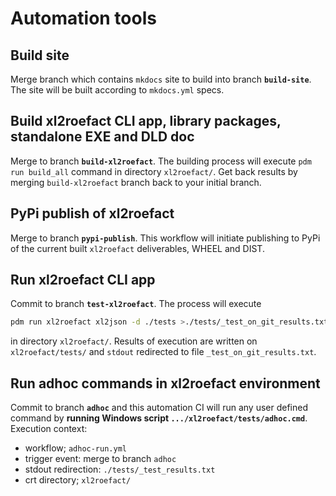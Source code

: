
# Automation tools

## Build site

Merge branch which contains `mkdocs` site to build into branch **`build-site`**.
The site will be built according to `mkdocs.yml` specs.



## Build xl2roefact CLI app, library packages, standalone EXE and DLD doc

Merge to branch **`build-xl2roefact`**. The building process will execute `pdm run build_all` command in directory `xl2roefact/`.
Get back results by merging `build-xl2roefact` branch back to your initial branch.



## PyPi publish of xl2roefact

Merge to branch **`pypi-publish`**. This workflow will initiate publishing to PyPi of the current built `xl2roefact` deliverables, WHEEL and DIST.



## Run xl2roefact CLI app

Commit to branch **`test-xl2roefact`**. The process will execute
```bash
pdm run xl2roefact xl2json -d ./tests >./tests/_test_on_git_results.txt
```
in directory `xl2roefact/`.
Results of execution are written on `xl2roefact/tests/` and `stdout` redirected to file `_test_on_git_results.txt`.



## Run adhoc commands in xl2roefact environment

Commit to branch **`adhoc`** and this automation CI will run any user defined command by **running Windows script `.../xl2roefact/tests/adhoc.cmd`**. Execution context:

- workflow; `adhoc-run.yml`
- trigger event: merge to branch `adhoc`
- stdout redirection: `./tests/_test_results.txt`
- crt directory; `xl2roefact/`




